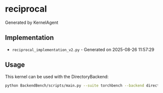 # reciprocal

Generated by KernelAgent

## Implementation

- `reciprocal_implementation_v2.py` - Generated on 2025-08-26 11:57:29

## Usage

This kernel can be used with the DirectoryBackend:
```bash
python BackendBench/scripts/main.py --suite torchbench --backend directory --ops reciprocal
```
